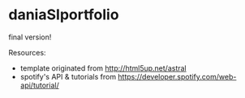 # daniaSIportfolio
final version!

Resources: 
  - template originated from http://html5up.net/astral 
  - spotify's API & tutorials from https://developer.spotify.com/web-api/tutorial/
